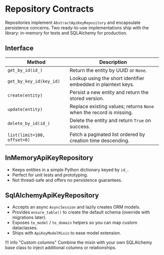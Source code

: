 # Repository Contracts

Repositories implement `AbstractApiKeyRepository` and encapsulate persistence concerns. Two ready-to-use implementations ship with the library: in-memory for tests and SQLAlchemy for production.

## Interface

| Method | Description |
| --- | --- |
| `get_by_id(id_)` | Return the entity by UUID or `None`. |
| `get_by_key_id(key_id)` | Lookup using the short identifier embedded in plaintext keys. |
| `create(entity)` | Persist a new entity and return the stored version. |
| `update(entity)` | Replace existing values; returns `None` when the record is missing. |
| `delete_by_id(id_)` | Delete the entity and return `True` on success. |
| `list(limit=100, offset=0)` | Fetch a paginated list ordered by creation time descending. |

## InMemoryApiKeyRepository

- Keeps entities in a simple Python dictionary keyed by `id_`.
- Perfect for unit tests and prototyping.
- Not thread-safe and offers no persistence guarantees.

## SqlAlchemyApiKeyRepository

- Accepts an async `AsyncSession` and lazily creates ORM models.
- Provides `ensure_table()` to create the default schema (override with migrations later).
- Exposes `to_model` / `to_domain` helpers so you can map custom dataclasses.
- Ships with `ApiKeyModelMixin` to ease model extension.

!!! info "Custom columns"
    Combine the mixin with your own SQLAlchemy base class to inject additional columns or relationships.
